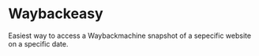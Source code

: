 # Waybackeasy

Easiest way to access a Waybackmachine snapshot of a sepecific website on a specific date.